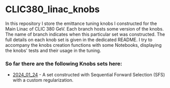 # CLIC380_linac_knobs

In this repository I store the emittance tuning knobs I constructed for the Main Linac of CLIC 380 GeV. Each branch hosts some version of the knobs. The name of branch indicates when this particular set was constructed. The full details on each knob set is given in the dedicated README. I try to accompany the knobs creation functions with some Notebooks, displaying the knobs' tests and their usage in the tuning.

### So far there are the following Knobs sets here:
- [2024_01_24](https://github.com/drozzoff/CLIC380_linac_knobs/tree/2024_01_24) - A set constructed with Sequential Forward Selection (SFS) with a custom regularization.